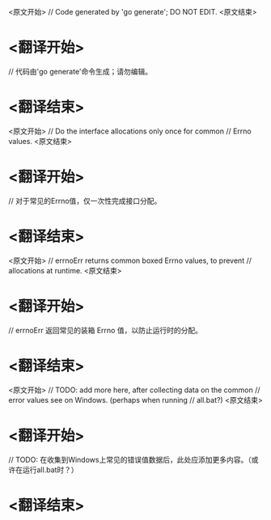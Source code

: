 
<原文开始>
// Code generated by 'go generate'; DO NOT EDIT.
<原文结束>

# <翻译开始>
// 代码由'go generate'命令生成；请勿编辑。
# <翻译结束>


<原文开始>
// Do the interface allocations only once for common
// Errno values.
<原文结束>

# <翻译开始>
// 对于常见的Errno值，仅一次性完成接口分配。
# <翻译结束>


<原文开始>
// errnoErr returns common boxed Errno values, to prevent
// allocations at runtime.
<原文结束>

# <翻译开始>
// errnoErr 返回常见的装箱 Errno 值，以防止运行时的分配。
# <翻译结束>


<原文开始>
	// TODO: add more here, after collecting data on the common
	// error values see on Windows. (perhaps when running
	// all.bat?)
<原文结束>

# <翻译开始>
// TODO: 在收集到Windows上常见的错误值数据后，此处应添加更多内容。（或许在运行all.bat时？）
# <翻译结束>


